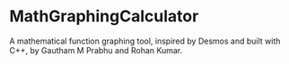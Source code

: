 # MathGraphingCalculator
A mathematical function graphing tool, inspired by Desmos and built with C++, by Gautham M Prabhu and Rohan Kumar.
